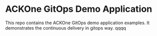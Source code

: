 # ACKOne GitOps Demo Application

This repo contains the ACKOne GitOps demo application examples. It demonstrates the
continuous delivery in gitops way.
qqqq
